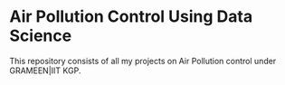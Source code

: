 # Air Pollution Control Using Data Science
This repository consists of all my projects on Air Pollution control under GRAMEEN|IIT KGP.
